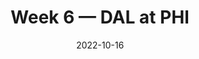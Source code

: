 ---
layout: game
title: Week 6 — DAL at PHI
season: 2022
game_id: 2022_06_DAL_PHI
week: 6
date: 2022-10-16
home_team: PHI
away_team: DAL
final_home: 26
final_away: 17
pbp_url: /assets/data/pbp/2022/2022_06_DAL_PHI.csv.gz
---